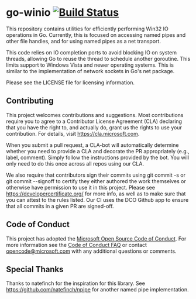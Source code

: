 # go-winio [![Build Status](https://github.com/microsoft/go-winio/actions/workflows/ci.yml/badge.svg)](https://github.com/microsoft/go-winio/actions/workflows/ci.yml)

This repository contains utilities for efficiently performing Win32 IO operations in
Go. Currently, this is focused on accessing named pipes and other file handles, and
for using named pipes as a net transport.

This code relies on IO completion ports to avoid blocking IO on system threads, allowing Go
to reuse the thread to schedule another goroutine. This limits support to Windows Vista and
newer operating systems. This is similar to the implementation of network sockets in Go's net
package.

Please see the LICENSE file for licensing information.

## Contributing

This project welcomes contributions and suggestions. Most contributions require you to agree to a Contributor License Agreement (CLA)
declaring that you have the right to, and actually do, grant us the rights to use your contribution. For details, visit https://cla.microsoft.com.

When you submit a pull request, a CLA-bot will automatically determine whether you need to provide a CLA and decorate the PR
appropriately (e.g., label, comment). Simply follow the instructions provided by the bot. You will only need to do this once across all repos using our CLA.

We also require that contributors sign their commits using git commit -s or git commit --signoff to certify they either authored the work themselves
or otherwise have permission to use it in this project. Please see https://developercertificate.org/ for more info, as well as to make sure that you can
attest to the rules listed. Our CI uses the DCO Github app to ensure that all commits in a given PR are signed-off.


## Code of Conduct

This project has adopted the [Microsoft Open Source Code of Conduct](https://opensource.microsoft.com/codeofconduct/).
For more information see the [Code of Conduct FAQ](https://opensource.microsoft.com/codeofconduct/faq/) or
contact [opencode@microsoft.com](mailto:opencode@microsoft.com) with any additional questions or comments.



## Special Thanks
Thanks to natefinch for the inspiration for this library. See https://github.com/natefinch/npipe
for another named pipe implementation.
